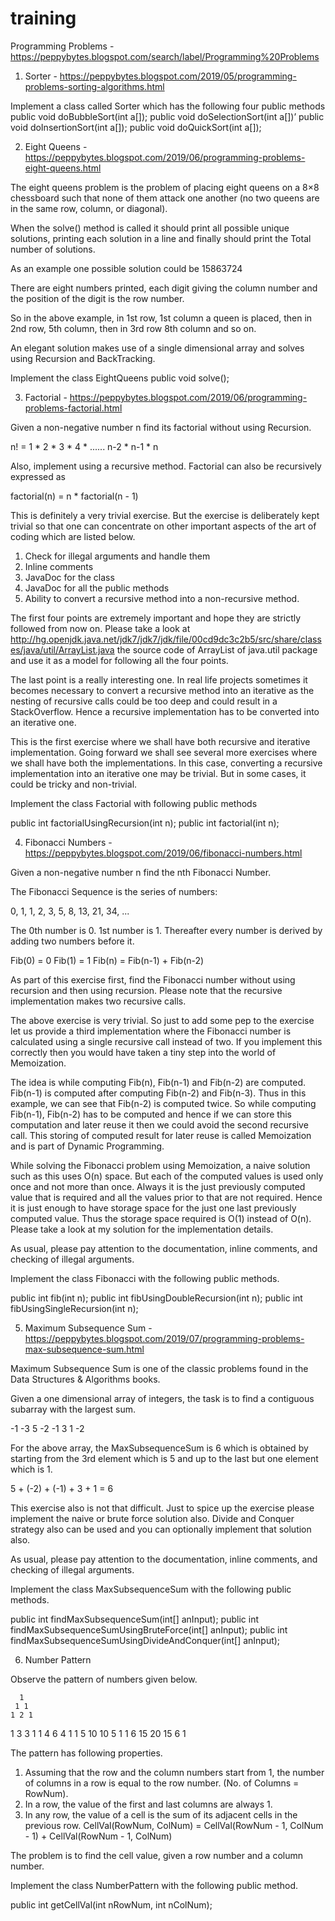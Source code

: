 # training

Programming Problems - https://peppybytes.blogspot.com/search/label/Programming%20Problems



1. Sorter - https://peppybytes.blogspot.com/2019/05/programming-problems-sorting-algorithms.html

Implement a class called Sorter which has the following four public methods
public void doBubbleSort(int a[]);
public void doSelectionSort(int a[])’
public void doInsertionSort(int a[]);
public void doQuickSort(int a[]);


2. Eight Queens - https://peppybytes.blogspot.com/2019/06/programming-problems-eight-queens.html

The eight queens problem is the problem of placing eight queens on a 8×8 chessboard
such that none of them attack one another (no two queens are in the same row, column, or diagonal).

When the solve() method is called it should print all possible unique solutions,
printing each solution in a line and finally should print the Total number of solutions.

As an example one possible solution could be
15863724

There are eight numbers printed, each digit giving the column number and the position of
the digit is the row number.

So in the above example, in 1st row, 1st column a queen is placed, then in 2nd row, 5th column,
then in 3rd row 8th column and so on.

An elegant solution makes use of a single dimensional array and solves using Recursion
and BackTracking.


Implement the class EightQueens
public void solve();


3. Factorial - https://peppybytes.blogspot.com/2019/06/programming-problems-factorial.html

Given a non-negative number n find its factorial without using Recursion.

n! = 1 * 2 * 3 * 4 * ...... n-2 * n-1 * n

Also, implement using a recursive method. Factorial can also be recursively expressed as

factorial(n) = n * factorial(n - 1)

This is definitely a very trivial exercise. But the exercise is deliberately kept trivial so that
one can concentrate on other important aspects of the art of coding which are listed below.

1. Check for illegal arguments and handle them
2. Inline comments
3. JavaDoc for the class
4. JavaDoc for all the public methods
5. Ability to convert a recursive method into a non-recursive method.

The first four points are extremely important and hope they are strictly followed from now on.
Please take a look at
http://hg.openjdk.java.net/jdk7/jdk7/jdk/file/00cd9dc3c2b5/src/share/classes/java/util/ArrayList.java
the source code of ArrayList of java.util package and use it as a model for following all the
four points.

The last point is a really interesting one. In real life projects sometimes it becomes necessary to
convert a recursive method into an iterative as the nesting of recursive calls could be too deep
and could result in a StackOverflow. Hence a recursive implementation has to be converted into an
iterative one.

This is the first exercise where we shall have both recursive and iterative implementation. Going
forward we shall see several more exercises where we shall have both the implementations. In this
case, converting a recursive implementation into an iterative one may be trivial. But in some cases,
it could be tricky and non-trivial.


Implement the class Factorial with following public methods

public int factorialUsingRecursion(int n);
public int factorial(int n);


4. Fibonacci Numbers - https://peppybytes.blogspot.com/2019/06/fibonacci-numbers.html

Given a non-negative number n find the nth Fibonacci Number.

The Fibonacci Sequence is the series of numbers:

0, 1, 1, 2, 3, 5, 8, 13, 21, 34, ...

The 0th number is 0. 1st number is 1. Thereafter every number is derived by adding two numbers
before it.

Fib(0) = 0     Fib(1) = 1
Fib(n) = Fib(n-1) + Fib(n-2)

As part of this exercise first, find the Fibonacci number without using recursion and then using
recursion. Please note that the recursive implementation makes two recursive calls.

The above exercise is very trivial. So just to add some pep to the exercise let us provide a third
implementation where the Fibonacci number is calculated using a single recursive call instead of
two. If you implement this correctly then you would have taken a tiny step into the world
of Memoization.

The idea is while computing Fib(n), Fib(n-1) and Fib(n-2) are computed. Fib(n-1) is computed after
computing Fib(n-2) and Fib(n-3). Thus in this example, we can see that Fib(n-2) is computed twice.
So while computing Fib(n-1), Fib(n-2) has to be computed and hence if we can store this computation
and later reuse it then we could avoid the second recursive call. This storing of computed result
for later reuse is called Memoization and is part of Dynamic Programming.

While solving the Fibonacci problem using Memoization, a naive solution such as this uses O(n)
space. But each of the computed values is used only once and not more than once. Always it is the
just previously computed value that is required and all the values prior to that are not required.
Hence it is just enough to have storage space for the just one last previously computed value. Thus
the storage space required is O(1) instead of O(n). Please take a look at my solution for the
implementation details.

As usual, please pay attention to the documentation, inline comments, and checking of
illegal arguments.


Implement the class Fibonacci with the following public methods.

public int fib(int n);
public int fibUsingDoubleRecursion(int n);
public int fibUsingSingleRecursion(int n);



5. Maximum Subsequence Sum - https://peppybytes.blogspot.com/2019/07/programming-problems-max-subsequence-sum.html

Maximum Subsequence Sum is one of the classic problems found in the Data Structures & Algorithms
books.

Given a one dimensional array of integers, the task is to find a contiguous subarray with the
largest sum.

-1 -3 5 -2 -1 3 1 -2

For the above array, the MaxSubsequenceSum is 6 which is obtained by starting from the 3rd element
which is 5 and up to the last but one element which is 1.

5 + (-2) + (-1) + 3 + 1 = 6

This exercise also is not that difficult. Just to spice up the exercise please implement the naive
or brute force solution also. Divide and Conquer strategy also can be used and you can optionally
implement that solution also.

As usual, please pay attention to the documentation, inline comments, and checking of
illegal arguments.


Implement the class MaxSubsequenceSum with the following public methods.

public int findMaxSubsequenceSum(int[] anInput);
public int findMaxSubsequenceSumUsingBruteForce(int[] anInput);
public int findMaxSubsequenceSumUsingDivideAndConquer(int[] anInput);



6. Number Pattern

Observe the pattern of numbers given below.

      1
     1 1
    1 2 1
   1 3 3 1
  1 4 6 4 1
 1 5 10 10 5 1
1 6 15 20 15 6 1


The pattern has following properties.

1. Assuming that the row and the column numbers start from 1, the number of columns in a row is
equal to the row number. (No. of Columns = RowNum).
2. In a row, the value of the first and last columns are always 1.
3. In any row, the value of a cell is the sum of its adjacent cells in the previous row.
CellVal(RowNum, ColNum) = CellVal(RowNum - 1, ColNum - 1) + CellVal(RowNum - 1, ColNum)

The problem is to find the cell value, given a row number and a column number.


Implement the class NumberPattern with the following public method.

public int getCellVal(int nRowNum, int nColNum);
